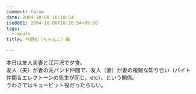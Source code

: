 ```yaml
---
comment: false
date: 2004-10-08 16:10:54
iso8601: 2004-10-08T16:10:54+09:00
tags:
  - meals
title: 今期初（ちゃんこ）鍋

---
```


<div class="entry-body">
  <p>本日は友人夫妻と江戸沢で夕食。<br />
    友人（夫）が妻の元バンド仲間で、友人（妻）が妻の複雑な知り合い（バイト仲間＆エレクトーンの先生が同じ、etc）、という関係。<br />
    うわさではキューピット役だったらしい。</p>
</div>

